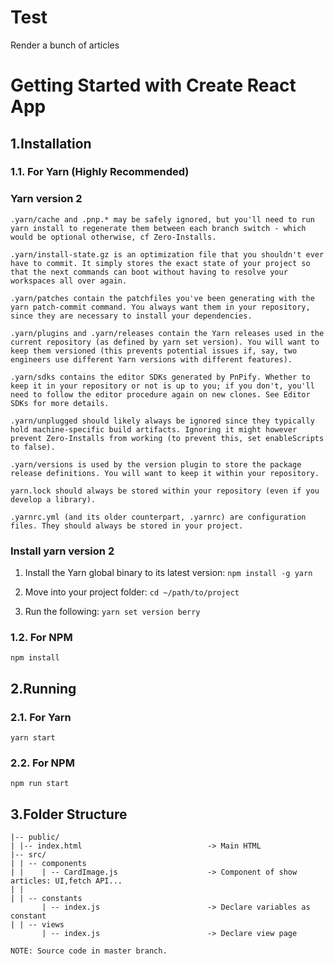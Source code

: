 # Test
Render a bunch of articles

# Getting Started with Create React App


## 1.Installation

### 1.1. For Yarn (Highly Recommended)

### Yarn version 2

```
.yarn/cache and .pnp.* may be safely ignored, but you'll need to run yarn install to regenerate them between each branch switch - which would be optional otherwise, cf Zero-Installs.

.yarn/install-state.gz is an optimization file that you shouldn't ever have to commit. It simply stores the exact state of your project so that the next commands can boot without having to resolve your workspaces all over again.

.yarn/patches contain the patchfiles you've been generating with the yarn patch-commit command. You always want them in your repository, since they are necessary to install your dependencies.

.yarn/plugins and .yarn/releases contain the Yarn releases used in the current repository (as defined by yarn set version). You will want to keep them versioned (this prevents potential issues if, say, two engineers use different Yarn versions with different features).

.yarn/sdks contains the editor SDKs generated by PnPify. Whether to keep it in your repository or not is up to you; if you don't, you'll need to follow the editor procedure again on new clones. See Editor SDKs for more details.

.yarn/unplugged should likely always be ignored since they typically hold machine-specific build artifacts. Ignoring it might however prevent Zero-Installs from working (to prevent this, set enableScripts to false).

.yarn/versions is used by the version plugin to store the package release definitions. You will want to keep it within your repository.

yarn.lock should always be stored within your repository (even if you develop a library).

.yarnrc.yml (and its older counterpart, .yarnrc) are configuration files. They should always be stored in your project.
```

### Install yarn version 2

1. Install the Yarn global binary to its latest version:
   `npm install -g yarn`

2. Move into your project folder:
   `cd ~/path/to/project`

3. Run the following:
   `yarn set version berry`

### 1.2. For NPM

`npm install`

## 2.Running

### 2.1. For Yarn

`yarn start`

### 2.2. For NPM

`npm run start`

## 3.Folder Structure

```
|-- public/
| |-- index.html                            -> Main HTML
|-- src/
| | -- components                              
| |    | -- CardImage.js                    -> Component of show articles: UI,fetch API...  
| |  
| | -- constants
       | -- index.js                        -> Declare variables as constant 
| | -- views 
       | -- index.js                        -> Declare view page   

NOTE: Source code in master branch.

